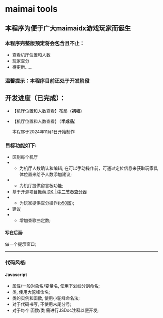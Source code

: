 # maimai tools

## 本程序为便于广大maimaidx游戏玩家而诞生


### 本程序完整版预定将会包含且不止：

- 查看机厅位置和人数
- 玩家查分
- 待更新……



 ### **温馨提示：本程序目前还处于开发阶段** 

  
## 开发进度（已完成）：
- 【机厅位置和人数查看】布局（**初稿**）
- 【机厅位置和人数查看】（**半成品**）     

  本程序于2024年11月1日开始制作


### 目标功能如下:
- 区别每个机厅
- - 为机厅人数确认和编辑; 在可以手动操作前，可通过定位信息来获取玩家具体位置来给予人数添加建议;
- - 为机厅提供留言板功能;
- 基于开源项目[舞萌 DX | 中二节奏查分器](https://www.diving-fish.com/maimaidx/prober/)
- - 为玩家提供查分操作([b50图](https://github.com/Diving-Fish/mai-bot));
- 建议
- - 增加查歌曲定数;


#### 写在后面:
做一个提示窗口;




------------------------------------

### 代码风格:

#### Javascript
- 属性/一般对象名/变量名, 使用下划线分割命名;
- 类, 使用大驼峰命名;
- 类的实例和函数, 使用小驼峰命名法;
- 对于代码书写, 不使用末尾分号;
- 对于每个 函数/类 需进行JSDoc注释以便开发;
